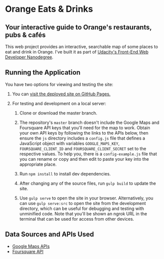 # Orange Eats & Drinks

## Your interactive guide to Orange's restaurants, pubs & cafés

This web project provides an interactive, searchable map of some places to eat
and drink in Orange. I've built it as part of [Udacity's Front-End Web Developer
Nanodegree](https://www.udacity.com/course/front-end-web-developer-nanodegree--nd001).

## Running the Application

You have two options for viewing and testing the site:

1. You can [visit the deployed site on GitHub Pages.](https://tobiasziegler.github.io/fend-p7-neighborhood-map/)

1. For testing and development on a local server:

	1. Clone or download the master branch.

	1. The repository's `master` branch doesn't include the Google Maps and
	Foursquare API keys that you'll need for the map to work. Obtain your own
	API keys by following the links to the APIs below, then ensure the `js`
	directory includes a `config.js` file that defines a JavaScript object with
	variables `GOOGLE_MAPS_KEY`, `FOURSQUARE_CLIENT_ID` and
	`FOURSQUARE_CLIENT_SECRET` set to the respective values. To help you, there
	is a `config-example.js` file that you can rename or copy and then edit to
	paste your key into the appropriate place.

	1. Run `npm install` to install dev dependencies.

	1. After changing any of the source files, run `gulp build` to update the site.

	1. Use `gulp serve` to open the site in your browser. Alternatively, you can use `gulp serve:src` to open the site from the development directory, which can be useful for debugging and testing with unminified code. Note that you'll be shown an ngrok URL in the terminal that can be used for access from other devices.

## Data Sources and APIs Used

- [Google Maps APIs](https://developers.google.com/maps/)
- [Foursquare API](https://developer.foursquare.com/)
